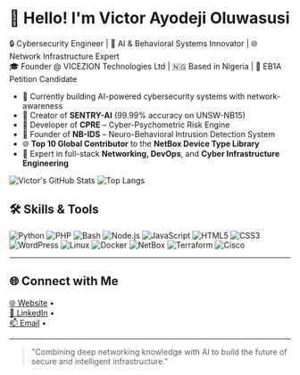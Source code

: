 # 👋 Hello! I'm Victor Ayodeji Oluwasusi

🔒 Cybersecurity Engineer | 🧠 AI & Behavioral Systems Innovator | 🌐 Network Infrastructure Expert  
🎓 Founder @ VICEZION Technologies Ltd | 🇳🇬 Based in Nigeria | 🥇 EB1A Petition Candidate

- 🔭 Currently building AI-powered cybersecurity systems with network-awareness
- 🧪 Creator of **SENTRY-AI** (99.99% accuracy on UNSW-NB15)
- 🧠 Developer of **CPRE** – Cyber-Psychometric Risk Engine
- 🔐 Founder of **NB-IDS** – Neuro-Behavioral Intrusion Detection System
- 🌐 **Top 10 Global Contributor** to the **NetBox Device Type Library**
- 🧰 Expert in full-stack **Networking, DevOps**, and **Cyber Infrastructure Engineering**


![Victor's GitHub Stats](https://github-readme-stats.vercel.app/api?username=visezion&show_icons=true&theme=react&count_private=true)
![Top Langs](https://github-readme-stats.vercel.app/api/top-langs/?username=visezion&layout=compact&theme=react)



## 🛠 Skills & Tools
![Python](https://img.shields.io/badge/-Python-black?style=flat-square&logo=Python)
![PHP](https://img.shields.io/badge/-PHP-777BB4?style=flat-square&logo=php)
![Bash](https://img.shields.io/badge/-Bash-4EAA25?style=flat-square&logo=gnubash)
![Node.js](https://img.shields.io/badge/-Node.js-green?style=flat-square&logo=node.js)
![JavaScript](https://img.shields.io/badge/-JavaScript-yellow?style=flat-square&logo=javascript)
![HTML5](https://img.shields.io/badge/-HTML5-E34F26?style=flat-square&logo=html5)
![CSS3](https://img.shields.io/badge/-CSS3-1572B6?style=flat-square&logo=css3)
![WordPress](https://img.shields.io/badge/-WordPress-21759B?style=flat-square&logo=wordpress)
![Linux](https://img.shields.io/badge/-Linux-FCC624?style=flat-square&logo=linux)
![Docker](https://img.shields.io/badge/-Docker-2496ED?style=flat-square&logo=docker)
![NetBox](https://img.shields.io/badge/-NetBox-blue?style=flat-square&logo=data:image/png;base64,iVBORw0KGgoAAAANSUhEUgAAABAAAAAQCAMAAAAoLQ9TAAAAVFBMVEUAAAC/v7+fn5+/v7+wsLCnp6e6urrOzs7Y2Nj39/fExMTIyMje3t7Z2dnd3d3c3NzS0tLR0dGxsbHq6uq+vr7g4ODU1NTV1dV6enr5VfE3AAAACXBIWXMAAAsSAAALEgHS3X78AAAAsUlEQVQYlX2QQRaDMBBFz+eIQX5AT+b/f6KaGVICRA7evXUV0zHuc+zMnEIS8YZQclX2kK61u5w5wXzFCGBaC/UnhVDQCM7YpeNsDxdRtKzGkDF4Fzxh13aFP6OJeS0eWD1tzD4DaZBf0jDFeJYEUUNIV3UFG96HylbKzRRYobpeUb3AMRUUkSiQ9fOqDBYzYdM07iAfDcfMSjvGzkgAAAABJRU5ErkJggg==)
![Terraform](https://img.shields.io/badge/-Terraform-623CE4?style=flat-square&logo=terraform)
![Cisco](https://img.shields.io/badge/-Cisco-1BA0D7?style=flat-square&logo=cisco)

---

## 🌐 Connect with Me

[🌐 Website](https://vicezion.com/victor_oluwasusi) •  
[🔗 LinkedIn](https://www.linkedin.com/in/victor-ayodeji-oluwasusi-059567157/) •  
[📫 Email](mailto:victor.oluwaususi@vicezion.com) •  

---

> "Combining deep networking knowledge with AI to build the future of secure and intelligent infrastructure."

